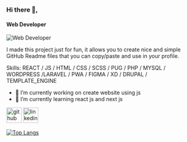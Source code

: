 ### Hi there 👋,
#### Web Developer 
![Web Developer ](https://camo.githubusercontent.com/e20822b4282c07ffd010cd05f855a6561d3b62358ca9e607e4901288dd748fcb/68747470733a2f2f63646e2e6472696262626c652e636f6d2f75736572732f323133313939332f73637265656e73686f74732f343934383733362f74686f75676874776f726b732d6769665f6472696262626c652e676966)

I made this project just for fun, it allows you to create nice and simple GitHub Readme files that you can copy/paste and use in your profile.

Skills:   REACT / JS / HTML / CSS / SCSS / PUG / PHP / MYSQL / WORDPRESS /LARAVEL / PWA / FIGMA / XD / DRUPAL / TEMPLATE_ENGINE

- 🔭 I’m currently working on create website using js  
- 🌱 I’m currently learning react js and next js 


[<img src='https://cdn.jsdelivr.net/npm/simple-icons@3.0.1/icons/github.svg' alt='github' height='40'>](https://github.com/https://github.com/AhmedThabet56)  [<img src='https://cdn.jsdelivr.net/npm/simple-icons@3.0.1/icons/linkedin.svg' alt='linkedin' height='40'>](https://www.linkedin.com/in/https://www.linkedin.com/in/ahmed-mohamed-thabet-5171a2134//)  

[![Top Langs](https://github-readme-stats.vercel.app/api/top-langs/?username=AhmedThabet569&hide_progress=true)](https://github.com/anuraghazra/github-readme-stats)

 
 
 
 
